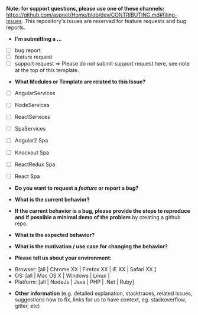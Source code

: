 **Note: for support questions, please use one of these channels:** https://github.com/aspnet/Home/blob/dev/CONTRIBUTING.md#filing-issues. This repository's issues are reserved for feature requests and bug reports.

* **I'm submitting a ...**
- [ ] bug report
- [ ] feature request
- [ ] support request => Please do not submit support request here, see note at the top of this template.

* **What Modules or Template are related to this Issue?**
- [ ] AngularServices
- [ ] NodeServices
- [ ] ReactServices
- [ ] SpaServices
- [ ] Angular2 Spa
- [ ] Knockout Spa 
- [ ] ReactRedux Spa
- [ ] React Spa


* **Do you want to request a *feature* or report a *bug*?**



* **What is the current behavior?**



* **If the current behavior is a bug, please provide the steps to reproduce and if possible a minimal demo of the problem** by creating a github repo.



* **What is the expected behavior?**



* **What is the motivation / use case for changing the behavior?**



* **Please tell us about your environment:**

- Browser: [all | Chrome XX | Firefox XX | IE XX | Safari XX ]
- OS:  [all | Mac OS X | Windows | Linux ]
- Platform: [all | NodeJs | Java | PHP | .Net | Ruby]


* **Other information** (e.g. detailed explanation, stacktraces, related issues, suggestions how to fix, links for us to have context, eg. stackoverflow, gitter, etc)
